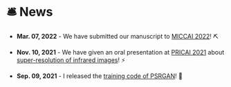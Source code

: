 # 🛎️  News

- **Mar. 07, 2022** - We have submitted our manuscript to [MICCAI 2022](https://conferences.miccai.org/2022/en/)! ⛏️

- **Nov. 10, 2021** - We have given an oral presentation at [PRICAI 2021](https://www.pricai.org/2021/program/program) about [super-resolution of infrared images](https://link.springer.com/chapter/10.1007/978-3-030-89363-7_35)! ⚡

- **Sep. 09, 2021** - I released the [training code of PSRGAN](https://github.com/yongsongH/Infrared-Image_PSRGAN)! 🎉
